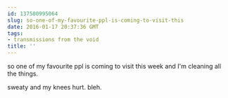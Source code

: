 ```yaml
---
id: 137500995064
slug: so-one-of-my-favourite-ppl-is-coming-to-visit-this
date: 2016-01-17 20:37:36 GMT
tags:
- transmissions from the void
title: ''
---
```

so one of my favourite ppl is coming to visit this week and I'm cleaning all the things. 

sweaty and my knees hurt. bleh.